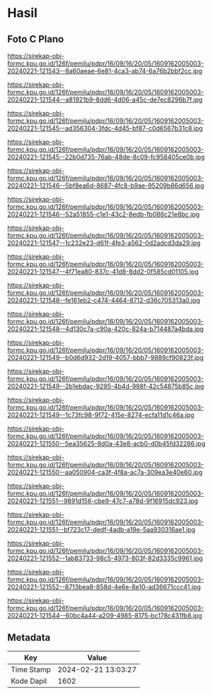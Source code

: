 # Hasil

## Foto C Plano

https://sirekap-obj-formc.kpu.go.id/126f/pemilu/pdpr/16/09/16/20/05/1609162005003-20240221-121543--8a60aeae-6e81-4ca3-ab74-6a76b2bbf2cc.jpg

https://sirekap-obj-formc.kpu.go.id/126f/pemilu/pdpr/16/09/16/20/05/1609162005003-20240221-121544--a81921b9-8dd6-4d06-a45c-de7ec8296b7f.jpg

https://sirekap-obj-formc.kpu.go.id/126f/pemilu/pdpr/16/09/16/20/05/1609162005003-20240221-121545--ad356304-3fdc-4d45-bf87-c0d6567b31c8.jpg

https://sirekap-obj-formc.kpu.go.id/126f/pemilu/pdpr/16/09/16/20/05/1609162005003-20240221-121545--22b0d735-76ab-48de-8c09-fc958405ce0b.jpg

https://sirekap-obj-formc.kpu.go.id/126f/pemilu/pdpr/16/09/16/20/05/1609162005003-20240221-121546--5bf8ea6d-8687-4fc8-b9ae-95209b86d656.jpg

https://sirekap-obj-formc.kpu.go.id/126f/pemilu/pdpr/16/09/16/20/05/1609162005003-20240221-121546--52a51855-c1e1-43c2-8edb-fb086c21e8bc.jpg

https://sirekap-obj-formc.kpu.go.id/126f/pemilu/pdpr/16/09/16/20/05/1609162005003-20240221-121547--1c232e23-d61f-4fe3-a562-0d2adcd3da29.jpg

https://sirekap-obj-formc.kpu.go.id/126f/pemilu/pdpr/16/09/16/20/05/1609162005003-20240221-121547--4f71ea80-837c-41d8-8dd2-0f585cd01105.jpg

https://sirekap-obj-formc.kpu.go.id/126f/pemilu/pdpr/16/09/16/20/05/1609162005003-20240221-121548--fe161eb2-c474-4464-8712-d36c705313a0.jpg

https://sirekap-obj-formc.kpu.go.id/126f/pemilu/pdpr/16/09/16/20/05/1609162005003-20240221-121548--4d130c7a-c90a-420c-824a-b714487a4bda.jpg

https://sirekap-obj-formc.kpu.go.id/126f/pemilu/pdpr/16/09/16/20/05/1609162005003-20240221-121549--b0d6d932-2d19-4057-bbb7-9889cf90823f.jpg

https://sirekap-obj-formc.kpu.go.id/126f/pemilu/pdpr/16/09/16/20/05/1609162005003-20240221-121549--2b1ebdac-9295-4b4d-998f-42c54875b85c.jpg

https://sirekap-obj-formc.kpu.go.id/126f/pemilu/pdpr/16/09/16/20/05/1609162005003-20240221-121549--1c73fc98-9f72-415e-8274-ecfa11d1c46a.jpg

https://sirekap-obj-formc.kpu.go.id/126f/pemilu/pdpr/16/09/16/20/05/1609162005003-20240221-121550--5ea35625-8d0a-43e8-acb0-d0b45fd32286.jpg

https://sirekap-obj-formc.kpu.go.id/126f/pemilu/pdpr/16/09/16/20/05/1609162005003-20240221-121550--aa050904-ca3f-4f8a-ac7a-309ea3e40e60.jpg

https://sirekap-obj-formc.kpu.go.id/126f/pemilu/pdpr/16/09/16/20/05/1609162005003-20240221-121551--9891d156-cbe9-47c7-a78d-9f16915dc923.jpg

https://sirekap-obj-formc.kpu.go.id/126f/pemilu/pdpr/16/09/16/20/05/1609162005003-20240221-121551--bf723c17-dedf-4adb-a19e-5aa930316ae1.jpg

https://sirekap-obj-formc.kpu.go.id/126f/pemilu/pdpr/16/09/16/20/05/1609162005003-20240221-121552--1ab83733-98c5-4973-803f-82d3335c9961.jpg

https://sirekap-obj-formc.kpu.go.id/126f/pemilu/pdpr/16/09/16/20/05/1609162005003-20240221-121552--8713bea8-858d-4e6e-8e10-ad36671ccc41.jpg

https://sirekap-obj-formc.kpu.go.id/126f/pemilu/pdpr/16/09/16/20/05/1609162005003-20240221-121544--60bc4a44-a209-4985-8175-bc178c431fb8.jpg


## Metadata

| Key        | Value               |
| ---------- | ------------------- |
| Time Stamp | 2024-02-21 13:03:27 |
| Kode Dapil | 1602                |



